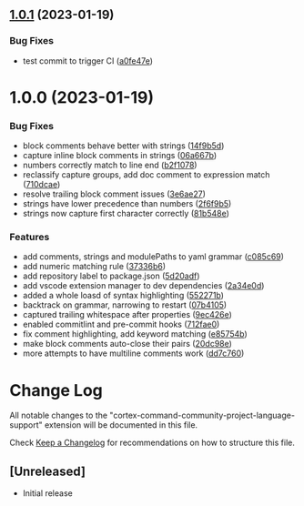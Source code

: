 ## [1.0.1](https://github.com/traunts/Cortex-Command-Community-Project-VSCode-Extension/compare/v1.0.0...v1.0.1) (2023-01-19)


### Bug Fixes

* test commit to trigger CI ([a0fe47e](https://github.com/traunts/Cortex-Command-Community-Project-VSCode-Extension/commit/a0fe47ec6d646840f08d8bf0dd01fc8c2ebf560e))

# 1.0.0 (2023-01-19)


### Bug Fixes

* block comments behave better with strings ([14f9b5d](https://github.com/traunts/Cortex-Command-Community-Project-VSCode-Extension/commit/14f9b5dc18291be3e05c9af2ca1841e5ff4b54f9))
* capture inline block comments in strings ([06a667b](https://github.com/traunts/Cortex-Command-Community-Project-VSCode-Extension/commit/06a667be769d93f688ed3120f93756e5580966c8))
* numbers correctly match to line end ([b2f1078](https://github.com/traunts/Cortex-Command-Community-Project-VSCode-Extension/commit/b2f1078a2a772f9b8a088c45ec22dfc188c92855))
* reclassify capture groups, add doc comment to expression match ([710dcae](https://github.com/traunts/Cortex-Command-Community-Project-VSCode-Extension/commit/710dcaeb0afd077cb9909973935fa1b699db77f7))
* resolve trailing block comment issues ([3e6ae27](https://github.com/traunts/Cortex-Command-Community-Project-VSCode-Extension/commit/3e6ae2766913beb851d9d66a7b6674de38e3d7f0))
* strings have lower precedence than numbers ([2f6f9b5](https://github.com/traunts/Cortex-Command-Community-Project-VSCode-Extension/commit/2f6f9b5356791d54e62dbd9fe3ba1017ab3067fc))
* strings now capture first character correctly ([81b548e](https://github.com/traunts/Cortex-Command-Community-Project-VSCode-Extension/commit/81b548e120abaa3a4d6c6c9fdea04dca562f68e0))


### Features

* add comments, strings and modulePaths to yaml grammar ([c085c69](https://github.com/traunts/Cortex-Command-Community-Project-VSCode-Extension/commit/c085c695de3cf8a14486a3b380ed93952af05de9))
* add numeric matching rule ([37336b6](https://github.com/traunts/Cortex-Command-Community-Project-VSCode-Extension/commit/37336b65e0b1dafb38d4a3aca7b1f13d19cc2e01))
* add repository label to package.json ([5d20adf](https://github.com/traunts/Cortex-Command-Community-Project-VSCode-Extension/commit/5d20adfd8b6b6827d9ca89e749185a0655de9981))
* add vscode extension manager to dev dependencies ([2a34e0d](https://github.com/traunts/Cortex-Command-Community-Project-VSCode-Extension/commit/2a34e0d9eefa6d1650acf5910a4995f7794fc203))
* added a whole loasd of syntax highlighting ([552271b](https://github.com/traunts/Cortex-Command-Community-Project-VSCode-Extension/commit/552271b9e769755a6a4350962d76d239aaad1f4d))
* backtrack on grammar, narrowing to restart ([07b4105](https://github.com/traunts/Cortex-Command-Community-Project-VSCode-Extension/commit/07b4105f5d375625747dd03942ce5a5f3a9c5711))
* captured trailing whitespace after properties ([9ec426e](https://github.com/traunts/Cortex-Command-Community-Project-VSCode-Extension/commit/9ec426e79a3285294dbc29446169855c87fe3ff0))
* enabled commitlint and pre-commit hooks ([712fae0](https://github.com/traunts/Cortex-Command-Community-Project-VSCode-Extension/commit/712fae004a4ca289715f90503be1edb3010f15fe))
* fix comment highlighting, add keyword matching ([e85754b](https://github.com/traunts/Cortex-Command-Community-Project-VSCode-Extension/commit/e85754b5c79794841291a6db2282923b9cd4825e))
* make block comments auto-close their pairs ([20dc98e](https://github.com/traunts/Cortex-Command-Community-Project-VSCode-Extension/commit/20dc98effff7953ed01495c57ed966b55756eacb))
* more attempts to have multiline comments work ([dd7c760](https://github.com/traunts/Cortex-Command-Community-Project-VSCode-Extension/commit/dd7c760b20da39e9c60eb30454dd5f990e222e12))

# Change Log

All notable changes to the "cortex-command-community-project-language-support" extension will be documented in this file.

Check [Keep a Changelog](http://keepachangelog.com/) for recommendations on how to structure this file.

## [Unreleased]

- Initial release
